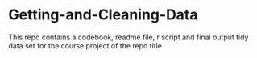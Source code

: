# Getting-and-Cleaning-Data
This repo contains a codebook, readme file, r script and final output tidy data set for the course project of the repo title
